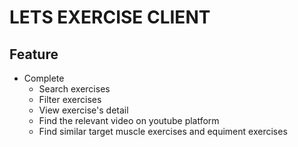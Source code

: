 # LETS EXERCISE CLIENT



## Feature
- Complete
  - Search exercises
  - Filter exercises
  - View exercise's detail
  - Find the relevant video on youtube platform
  - Find similar target muscle exercises and equiment exercises

